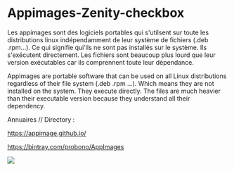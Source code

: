 # Appimages-Zenity-checkbox

Les appimages sont des logiciels portables qui s'utilsent sur toute les distributions linux indépendamment de leur système de fichiers (.deb .rpm...). Ce qui signifie qui'ils ne sont pas installés sur le système. Ils s'exécutent directement. Les fichiers sont beaucoup plus lourd que leur version exécutables car ils comprennent toute leur dépendance.

Appimages are portable software that can be used on all Linux distributions regardless of their file system (.deb .rpm ...). Which means they are not installed on the system. They execute directly. The files are much heavier than their executable version because they understand all their dependency.

Annuaires // Directory :

https://appimage.github.io/


https://bintray.com/probono/AppImages

![](https://user-images.githubusercontent.com/5204232/71821264-f2caf580-3091-11ea-9554-4f8dcc5c8099.png)
